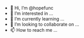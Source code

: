 - 👋 Hi, I’m @hopefunc
- 👀 I’m interested in ...
- 🌱 I’m currently learning ...
- 💞️ I’m looking to collaborate on ...
- 📫 How to reach me ...

<!---
hopefunc/hopefunc is a ✨ special ✨ repository because its `README.md` (this file) appears on your GitHub profile.
You can click the Preview link to take a look at your changes.
--->
